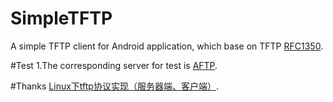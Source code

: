# SimpleTFTP
A simple TFTP client for Android application, which base on TFTP [RFC1350](https://www.ietf.org/rfc/rfc1350.txt).

#Test
1.The corresponding server for test is [AFTP](https://github.com/seveas/atftp).

#Thanks
[Linux下tftp协议实现（服务器端、客户端）](http://blog.csdn.net/konga/article/details/9132683).
